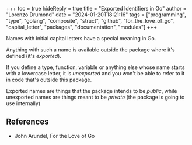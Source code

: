 +++
toc = true
hideReply = true
title = "Exported Identifiers in Go"
author = "Lorenzo Drumond"
date = "2024-01-20T18:21:16"
tags = ["programming",  "type",  "golang",  "composite",  "struct",  "github",  "for_the_love_of_go",  "capital_letter",  "packages",  "documentation",  "modules"]
+++


Names with initial capital letters have a special meaning in Go.

Anything with such a name is available outside the package where it's defined (it's _exported_).

If you define a type, function, variable or anything else whose name starts with a lowercase letter, it is _unexported_ and you won't be able to refer to it in code that's outside this package.

Exported names are things that the package intends to be _public_, while unexported names are things meant to be _private_ (the package is going to use internally)

## References
- John Arundel, For the Love of Go
